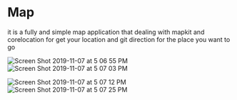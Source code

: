 # Map
it is a fully and simple map application that dealing with mapkit and corelocation for get your location and git direction for the place you want to go 

![Screen Shot 2019-11-07 at 5 06 55 PM](https://user-images.githubusercontent.com/53972048/68400963-9a56a500-0181-11ea-858c-7ec677d436b6.png)
![Screen Shot 2019-11-07 at 5 07 03 PM](https://user-images.githubusercontent.com/53972048/68400964-9a56a500-0181-11ea-93b3-c7be962b932f.png)





![Screen Shot 2019-11-07 at 5 07 12 PM](https://user-images.githubusercontent.com/53972048/68400967-9a56a500-0181-11ea-96e1-da5a8985957a.png)
![Screen Shot 2019-11-07 at 5 07 25 PM](https://user-images.githubusercontent.com/53972048/68400970-9aef3b80-0181-11ea-9c1c-751ed9bc2658.png)
